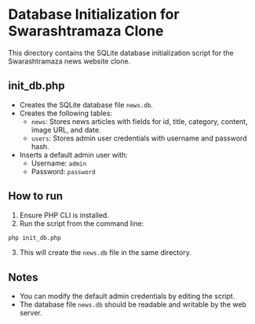 # Database Initialization for Swarashtramaza Clone

This directory contains the SQLite database initialization script for the Swarashtramaza news website clone.

## init_db.php

- Creates the SQLite database file `news.db`.
- Creates the following tables:
  - `news`: Stores news articles with fields for id, title, category, content, image URL, and date.
  - `users`: Stores admin user credentials with username and password hash.
- Inserts a default admin user with:
  - Username: `admin`
  - Password: `password`

## How to run

1. Ensure PHP CLI is installed.
2. Run the script from the command line:

```bash
php init_db.php
```

3. This will create the `news.db` file in the same directory.

## Notes

- You can modify the default admin credentials by editing the script.
- The database file `news.db` should be readable and writable by the web server.
